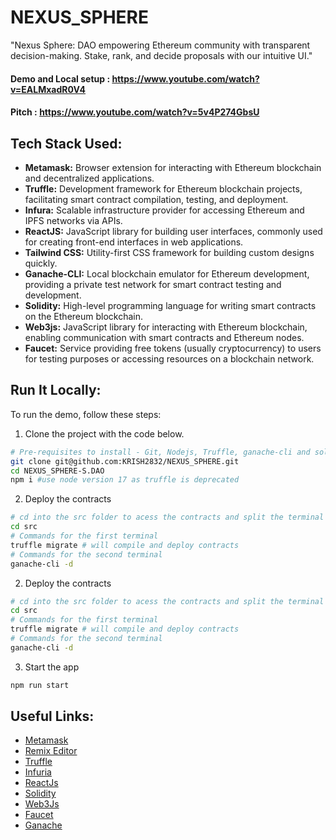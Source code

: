 # NEXUS_SPHERE 
"Nexus Sphere: DAO empowering Ethereum community with transparent decision-making. Stake, rank, and decide proposals with our intuitive UI."

#### Demo and Local setup : https://www.youtube.com/watch?v=EALMxadR0V4
#### Pitch : https://www.youtube.com/watch?v=5v4P274GbsU

## Tech Stack Used:
- **Metamask:** Browser extension for interacting with Ethereum blockchain and decentralized applications.
- **Truffle:** Development framework for Ethereum blockchain projects, facilitating smart contract compilation, testing, and deployment.
- **Infura:** Scalable infrastructure provider for accessing Ethereum and IPFS networks via APIs.
- **ReactJS:** JavaScript library for building user interfaces, commonly used for creating front-end interfaces in web applications.
- **Tailwind CSS:** Utility-first CSS framework for building custom designs quickly.
- **Ganache-CLI:** Local blockchain emulator for Ethereum development, providing a private test network for smart contract testing and development.
- **Solidity:** High-level programming language for writing smart contracts on the Ethereum blockchain.
- **Web3js:** JavaScript library for interacting with Ethereum blockchain, enabling communication with smart contracts and Ethereum nodes.
- **Faucet:** Service providing free tokens (usually cryptocurrency) to users for testing purposes or accessing resources on a blockchain network.

## Run It Locally:
To run the demo, follow these steps:

1. Clone the project with the code below.
```sh
# Pre-requisites to install - Git, Nodejs, Truffle, ganache-cli and solidity Vscode extension
git clone git@github.com:KRISH2832/NEXUS_SPHERE.git
cd NEXUS_SPHERE-S.DAO
npm i #use node version 17 as truffle is deprecated  
```


2. Deploy the contracts 
```sh
# cd into the src folder to acess the contracts and split the terminal
cd src
# Commands for the first terminal
truffle migrate # will compile and deploy contracts
# Commands for the second terminal
ganache-cli -d 
```


2. Deploy the contracts 
```sh
# cd into the src folder to acess the contracts and split the terminal
cd src
# Commands for the first terminal
truffle migrate # will compile and deploy contracts
# Commands for the second terminal
ganache-cli -d 
```

3. Start the app
```sh
npm run start 
```



## Useful Links:
- [Metamask](https://metamask.io/)
- [Remix Editor](https://remix.ethereum.org/)
- [Truffle](https://trufflesuite.com/)
- [Infuria](https://infura.io/)
- [ReactJs](https://reactjs.org/)
- [Solidity](https://soliditylang.org/)
- [Web3Js](https://docs.ethers.io/v5/)
- [Faucet](https://faucets.chain.link/rinkeby)
- [Ganache](https://trufflesuite.com/ganache/index.html)
